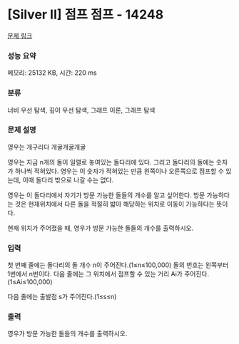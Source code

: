 # [Silver II] 점프 점프 - 14248 

[문제 링크](https://www.acmicpc.net/problem/14248) 

### 성능 요약

메모리: 25132 KB, 시간: 220 ms

### 분류

너비 우선 탐색, 깊이 우선 탐색, 그래프 이론, 그래프 탐색

### 문제 설명

<p>영우는 개구리다 개굴개굴개굴</p>

<p>영우는 지금 n개의 돌이 일렬로 놓여있는 돌다리에 있다. 그리고 돌다리의 돌에는 숫자가 하나씩 적혀있다. 영우는 이 숫자가 적혀있는 만큼 왼쪽이나 오른쪽으로 점프할 수 있는데, 이때 돌다리 밖으로 나갈 수는 없다.</p>

<p>영우는 이 돌다리에서 자기가 방문 가능한 돌들의 개수를 알고 싶어한다. 방문 가능하다는 것은 현재위치에서 다른 돌을 적절히 밟아 해당하는 위치로 이동이 가능하다는 뜻이다.</p>

<p>현재 위치가 주어졌을 때, 영우가 방문 가능한 돌들의 개수를 출력하시오.</p>

### 입력 

 <p>첫 번째 줄에는 돌다리의 돌 개수 n이 주어진다.(1≤n≤100,000) 돌의 번호는 왼쪽부터 1번에서 n번이다. 다음 줄에는 그 위치에서 점프할 수 있는 거리 Ai가 주어진다.(1≤Ai≤100,000)</p>

<p>다음 줄에는 출발점 s가 주어진다.(1≤s≤n)</p>

### 출력 

 <p>영우가 방문 가능한 돌들의 개수를 출력하시오.</p>

